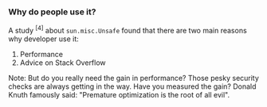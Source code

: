 <!-- markdownlint-disable MD041 -->

### Why do people use it?

A study <sup>[4]</sup> about `sun.misc.Unsafe` found that there are two
main reasons why developer use it:

1. Performance
2. Advice on Stack Overflow

Note: But do you really need the gain in performance? Those pesky
security checks are always getting in the way. Have you
measured the gain? Donald Knuth famously said: "Premature optimization
is the root of all evil".
